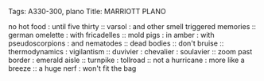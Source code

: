 Tags: A330-300, plano
Title: MARRIOTT PLANO
  
no hot food : until five thirty :: varsol : and other smell triggered memories :: german omelette : with fricadelles :: mold pigs : in amber : with pseudoscorpions : and nematodes :: dead bodies :: don't bruise :: thermodynamics : vigilantism :: duvivier : chevalier : soulavier :: zoom past border : emerald aisle :: turnpike : tollroad :: not a hurricane : more like a breeze :: a huge nerf : won't fit the bag
